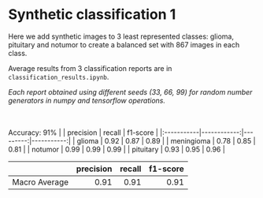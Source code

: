 # Synthetic classification 1

Here we add synthetic images to 3 least represented classes: glioma, pituitary and notumor to create a balanced set with 867 images in each class.

Average results from 3 classification reports are in `classification_results.ipynb`.

*Each report obtained using different seeds (33, 66, 99) for random number generators in numpy and tensorflow operations.*

\
\
Accuracy: 91%
|            |   precision |   recall |   f1-score |
|:-----------|------------:|---------:|-----------:|
| glioma     |        0.92 |     0.87 |       0.89 |
| meningioma |        0.78 |     0.85 |       0.81 |
| notumor    |        0.99 |     0.99 |       0.99 |
| pituitary  |        0.93 |     0.95 |       0.96 |

|               |   precision |   recall |   f1-score |
|:--------------|------------:|---------:|-----------:|
| Macro Average |        0.91 |     0.91 |       0.91 |